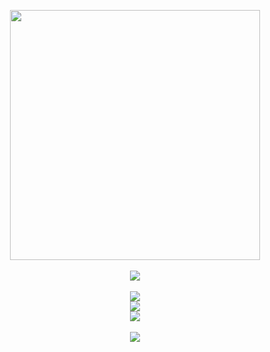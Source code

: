 <p align="center">
  <img align="center" width="400" src="https://wilardo.crd.co/assets/images/gallery05/8efc335f.png?v=c0a0770b">
    <br/>
    <br/>
  <img align="center" src="https://spotify-github-profile.kittinanx.com/api/view?uid=jayy2007&cover_image=true&theme=natemoo-re&show_offline=true&background_color=a366d5&interchange=true&bar_color=6f5782&bar_color_cover=false">
    <br/>
    <br/>
  <img align="center" src="https://external-media.spacehey.net/media/s1MpecEdIDEFTo56Jis91E7SAstmGzwqs6eoZN3lmz4E=/https://64.media.tumblr.com/d7a5e228b0eb94ec28c257586feb024c/tumblr_inline_pdzce3mG4u1v11djx_500.gif">
    <br/>
  <img align="center" src="https://f3verdream.carrd.co/assets/images/gallery02/a43088b4.png?v=de14f5ad">
    <br/>
  <img align="center" src="https://komarev.com/ghpvc/?username=picklepenis69&color=a366d5&style=plastic&label=Ი𐑼++&abbreviated=true">
    <br/>
    <br/>
  <img align="center" src="https://wilardo.crd.co/assets/images/gallery05/e37aebf9.gif?v=c0a0770b">
</p>
